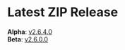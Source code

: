 # Latest ZIP Release
**Alpha**: [v2.6.4.0](https://github.com/phw198/OutlookGoogleCalendarSync/releases/tag/v2.6.4-alpha)  
**Beta**: [v2.6.0.0](https://github.com/phw198/OutlookGoogleCalendarSync/releases/latest)
